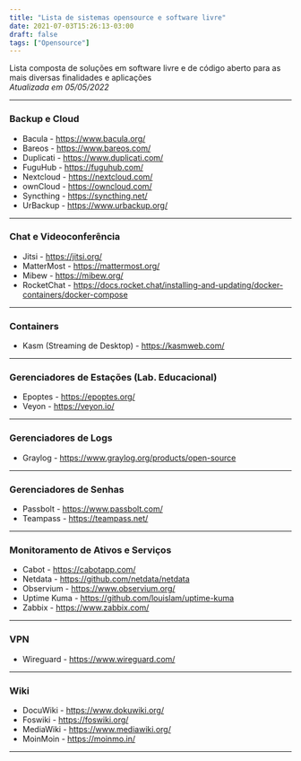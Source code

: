 ```yaml
---
title: "Lista de sistemas opensource e software livre"
date: 2021-07-03T15:26:13-03:00
draft: false
tags: ["Opensource"]
---
```


Lista composta de soluções em software livre e de código aberto para as mais diversas finalidades e aplicações  
_Atualizada em 05/05/2022_

------------
### Backup e Cloud

- Bacula - https://www.bacula.org/
- Bareos - https://www.bareos.com/
- Duplicati - https://www.duplicati.com/
- FuguHub - https://fuguhub.com/
- Nextcloud - https://nextcloud.com/
- ownCloud - https://owncloud.com/
- Syncthing - https://syncthing.net/
- UrBackup - https://www.urbackup.org/
------------

### Chat e Videoconferência

- Jitsi - https://jitsi.org/
- MatterMost - https://mattermost.org/
- Mibew - https://mibew.org/
- RocketChat - https://docs.rocket.chat/installing-and-updating/docker-containers/docker-compose
------------

### Containers

- Kasm (Streaming de Desktop) - https://kasmweb.com/
------------

### Gerenciadores de Estações (Lab. Educacional)

- Epoptes - https://epoptes.org/
- Veyon - https://veyon.io/
------------

### Gerenciadores de Logs

- Graylog - https://www.graylog.org/products/open-source
------------

### Gerenciadores de Senhas

- Passbolt - https://www.passbolt.com/
- Teampass - https://teampass.net/
------------

### Monitoramento de Ativos e Serviços

- Cabot - https://cabotapp.com/
- Netdata - https://github.com/netdata/netdata
- Observium - https://www.observium.org/
- Uptime Kuma - https://github.com/louislam/uptime-kuma
- Zabbix - https://www.zabbix.com/
------------


### VPN

- Wireguard - https://www.wireguard.com/
------------

### Wiki

- DocuWiki - https://www.dokuwiki.org/
- Foswiki - https://foswiki.org/
- MediaWiki - https://www.mediawiki.org/
- MoinMoin - https://moinmo.in/
------------

